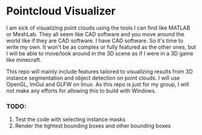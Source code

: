 # Pointcloud Visualizer

I am sick of visualizing point clouds using the tools I can find like MATLAB or MeshLab. They all seem like CAD software and you move around the world like if they are CAD software. I have CAD software. So it's time to write my own. It won't be as complex or fully featured as the other ones, but I will be able to move/look around in the 3D scene as if I were in a 3D game like minecraft.

This repo will mainly include features tailored to visualizing results from 3D instance segmentation and object detection on point clouds. I will use OpenGL, ImGui and GLFW on linux. As this repo is just for my group, I will not make any efforts for allowing this to build with Windows.

### TODO:
1. Test the code with selecting instance masks
2. Render the tightest bounding boxes and other bounding boxes
